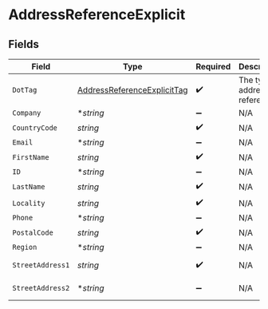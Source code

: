 # AddressReferenceExplicit


## Fields

| Field                                                                             | Type                                                                              | Required                                                                          | Description                                                                       | Example                                                                           |
| --------------------------------------------------------------------------------- | --------------------------------------------------------------------------------- | --------------------------------------------------------------------------------- | --------------------------------------------------------------------------------- | --------------------------------------------------------------------------------- |
| `DotTag`                                                                          | [AddressReferenceExplicitTag](../../models/shared/addressreferenceexplicittag.md) | :heavy_check_mark:                                                                | The type of address reference                                                     | explicit                                                                          |
| `Company`                                                                         | **string*                                                                         | :heavy_minus_sign:                                                                | N/A                                                                               | ACME Corporation                                                                  |
| `CountryCode`                                                                     | *string*                                                                          | :heavy_check_mark:                                                                | N/A                                                                               | US                                                                                |
| `Email`                                                                           | **string*                                                                         | :heavy_minus_sign:                                                                | N/A                                                                               | alice@example.com                                                                 |
| `FirstName`                                                                       | *string*                                                                          | :heavy_check_mark:                                                                | N/A                                                                               | Alice                                                                             |
| `ID`                                                                              | **string*                                                                         | :heavy_minus_sign:                                                                | N/A                                                                               | D4g3h5tBuVYK9                                                                     |
| `LastName`                                                                        | *string*                                                                          | :heavy_check_mark:                                                                | N/A                                                                               | Baker                                                                             |
| `Locality`                                                                        | *string*                                                                          | :heavy_check_mark:                                                                | N/A                                                                               | San Francisco                                                                     |
| `Phone`                                                                           | **string*                                                                         | :heavy_minus_sign:                                                                | N/A                                                                               | +14155550199                                                                      |
| `PostalCode`                                                                      | *string*                                                                          | :heavy_check_mark:                                                                | N/A                                                                               | 94105                                                                             |
| `Region`                                                                          | **string*                                                                         | :heavy_minus_sign:                                                                | N/A                                                                               | CA                                                                                |
| `StreetAddress1`                                                                  | *string*                                                                          | :heavy_check_mark:                                                                | N/A                                                                               | 535 Mission St, Ste 1401                                                          |
| `StreetAddress2`                                                                  | **string*                                                                         | :heavy_minus_sign:                                                                | N/A                                                                               | c/o Shipping Department                                                           |